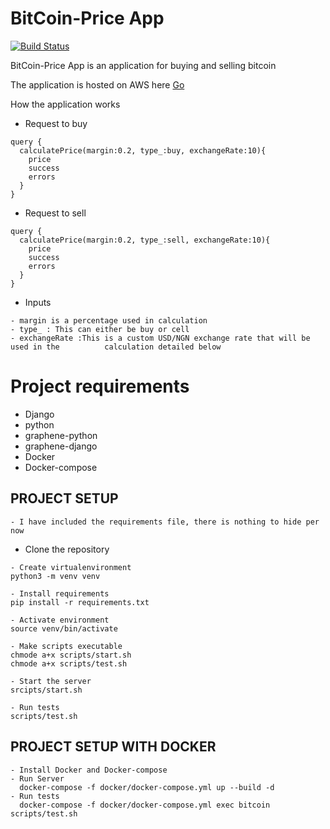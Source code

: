 # BitCoin-Price App

[![Build Status](https://travis-ci.org/kafuuma/BitCoin-Price.svg?branch=master)](https://travis-ci.org/kafuuma/BitCoin-Price)

BitCoin-Price App is an application for buying and selling bitcoin

The application is hosted on AWS here [Go](http://ec2-54-80-13-219.compute-1.amazonaws.com/graphiql/)

How the application works

- Request to buy

```
query {
  calculatePrice(margin:0.2, type_:buy, exchangeRate:10){
    price
    success
    errors
  }
}

```

- Request to sell

```
query {
  calculatePrice(margin:0.2, type_:sell, exchangeRate:10){
    price
    success
    errors
  }
}

```

- Inputs

```
- margin is a percentage used in calculation
- type_ : This can either be buy or cell
- exchangeRate :This is a custom USD/NGN exchange rate that will be used in the          calculation detailed below
```

# Project requirements

- Django
- python
- graphene-python
- graphene-django
- Docker
- Docker-compose

## PROJECT SETUP

```
- I have included the requirements file, there is nothing to hide per now

```

- Clone the repository

```
- Create virtualenvironment
python3 -m venv venv

- Install requirements
pip install -r requirements.txt

- Activate environment
source venv/bin/activate

- Make scripts executable
chmode a+x scripts/start.sh
chmode a+x scripts/test.sh

- Start the server
srcipts/start.sh

- Run tests
scripts/test.sh

```

## PROJECT SETUP WITH DOCKER

```
- Install Docker and Docker-compose
- Run Server
  docker-compose -f docker/docker-compose.yml up --build -d
- Run tests
  docker-compose -f docker/docker-compose.yml exec bitcoin scripts/test.sh
```
